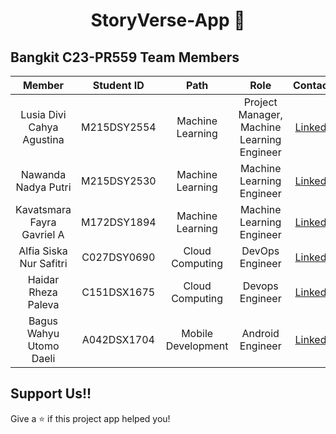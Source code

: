 <h1 align="center">StoryVerse-App 👋</h1>

## Bangkit C23-PR559 Team Members
|         Member              | Student ID |        Path        |                Role                        |                                                  Contacts                                                  |
| :--------------------:      | :--------: | :----------------: | :----------------------------------------: | :--------------------------------------------------------------------------------------------------------: |
| Lusia Divi Cahya Agustina        |  M215DSY2554  |  Machine Learning  | Project Manager, Machine Learning Engineer | [LinkedIn](https://www.linkedin.com/in/lusia-divi-cahya-agustina-0914b7266/)     |
| Nawanda Nadya Putri       |  M215DSY2530  |  Machine Learning  | Machine Learning Engineer | [LinkedIn](https://www.linkedin.com/in/nawanda-nadya-putri/)    |
| Kavatsmara Fayra Gavriel A      | M172DSY1894 |  Machine Learning  | Machine Learning Engineer | [LinkedIn](https://www.linkedin.com/in/kavatsmara/)    |
| Alfia Siska Nur Safitri      |  C027DSY0690  |  Cloud Computing  | DevOps Engineer | [LinkedIn](https://www.linkedin.com/in/alfia-siska-nur-safitri-9759a2251/)    |
| Haidar Rheza Paleva         |  C151DSX1675  |  Cloud Computing  | Devops Engineer | [LinkedIn](https://www.linkedin.com/in/haidar-rheza-paleva-027509194/)       |
| Bagus Wahyu Utomo Daeli        |  A042DSX1704  | Mobile Development | Android Engineer | [LinkedIn](https://www.linkedin.com/in/baguswahyuud/)      |

## Support Us!!

Give a ⭐️ if this project app helped you!
